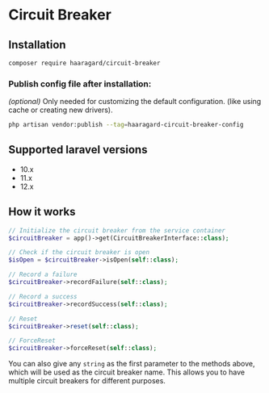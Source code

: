 # Circuit Breaker

## Installation

```bash
composer require haaragard/circuit-breaker
```

### Publish config file after installation:

_(optional)_ Only needed for customizing the default configuration. 
(like using cache or creating new drivers).

```bash
php artisan vendor:publish --tag=haaragard-circuit-breaker-config
```

## Supported laravel versions

- 10.x
- 11.x
- 12.x

## How it works

```php
// Initialize the circuit breaker from the service container
$circuitBreaker = app()->get(CircuitBreakerInterface::class);

// Check if the circuit breaker is open
$isOpen = $circuitBreaker->isOpen(self::class);

// Record a failure
$circuitBreaker->recordFailure(self::class);

// Record a success
$circuitBreaker->recordSuccess(self::class);

// Reset
$circuitBreaker->reset(self::class);

// ForceReset
$circuitBreaker->forceReset(self::class);
```

You can also give any `string` as the first parameter to the methods above, 
which will be used as the circuit breaker name. 
This allows you to have multiple circuit breakers for different purposes.
